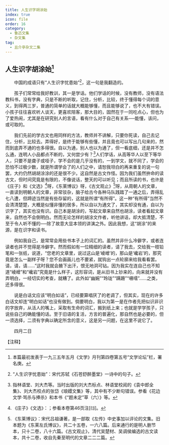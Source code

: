 ```yaml
---
title: 人生识字胡涂始
index: true
icon: file
order: 16
category:
  - 鲁迅文集
  - 杂文集
tag:  
  - 且介亭杂文二集
---
```


## 人生识字胡涂始[^①]

　　中国的成语只有“人生识字忧患始”[^②]，这一句是我翻造的。

　　孩子们常常给我好教训，其一是学话。他们学话的时候，没有教师，没有语法教科书，没有字典，只是不断的听取，记住，分析，比较，终于懂得每个词的意义，到得两三岁，普通的简单的话就大概能够懂，而且能够说了，也不大有错误。小孩子往往喜欢听人谈天，更喜欢陪客，那大目的，固然在于一同吃点心，但也为了爱热闹，尤其是在研究别人的言语，看有什么对于自己有关系──能懂，该问，或可取的。

　　我们先前的学古文也用同样的方法，教师并不讲解，只要你死读，自己去记住，分析，比较去。弄得好，是终于能够有些懂，并且竟也可以写出几句来的，然而到底弄不通的也多得很。自以为通，别人也以为通了，但一看底细，还是并不怎么通，连明人小品都点不断的，又何尝少有？[^③]人们学话，从高等华人以至下等华人，只要不是聋子或哑子，学不会的是几乎没有的，一到学文，就不同了，学会的恐怕不过极少数，就是所谓学会了的人们之中，请恕我坦白的再来重复的说一句罢，大约仍然胡胡涂涂的还是很不少。这自然是古文作怪。因为我们虽然拚命的读古文，但时间究竟是有限的，不像说话，整天的可以听见；而且所读的书，也许是《庄子》和《文选》[^④]呀，《东莱博议》呀，《古文观止》[^⑤]呀，从周朝人的文章，一直读到明朝人的文章，非常驳杂，脑子给古今各种马队践踏了一通之后，弄得乱七八遭，但蹄迹当然是有些存留的，这就是所谓“有所得”。这一种“有所得”当然不会清清楚楚，大概是似懂非懂的居多，所以自以为通文了，其实却没有通，自以为识字了，其实也没有识。自己本是胡涂的，写起文章来自然也胡涂，读者看起文章来，自然也不会倒明白。然而无论怎样的胡涂文作者，听他讲话，却大抵清楚，不至于令人听不懂的──除了故意大显本领的讲演之外。因此我想，这“胡涂”的来源，是在识字和读书。

　　例如我自己，是常常会用些书本子上的词汇的。虽然并非什么冷僻字，或者连读者也并不觉得是冷僻字。然而假如有一位精细的读者，请了我去，交给我一枝铅笔和一张纸，说道，“您老的文章里，说过这山是‘崚嶒’的，那山是‘巉岩’的，那究竟是怎么一副样子呀？您不会画画儿也不要紧，就钩出一点轮廓来给我看看罢。请，请，请……”这时我就会腋下出汗，恨无地洞可钻。因为我实在连自己也不知道“崚嶒”和“巉岩”究竟是什么样子，这形容词，是从旧书上钞来的，向来就并没有弄明白，一经切实的考查，就糟了。此外如“幽婉”“玲珑”“蹒跚”“嗫嚅”……之类，还多得很。

　　说是白话文应该“明白如话”，已经要算唱厌了的老调了，但其实，现在的许多白话文却连“明白如话”也没有做到。倘要明白，我以为第一是在作者先把似识非识的字放弃，从活人的嘴上，采取有生命的词汇，搬到纸上来；也就是学学孩子，只说些自己的确能懂的话。至于旧语的复活，方言的普遍化，那自然也是必要的，但一须选择，二须有字典以确定所含的意义，这是另一问题，在这里不说它了。

　　四月二日

【注释】

[^①]:本篇最初发表于一九三五年五月《文学》月刊第四卷第五号“文学论坛”栏，署名庚。

[^②]:“人生识字忧患始”：宋代苏轼《石苍舒醉墨堂》一诗中的句子。

[^③]:指林语堂、刘大杰等。当时出版的刘大杰标点、林语堂校阅的《袁中郎全集》、刘大杰校点的张岱《琅嬛文集》等，其中有不少断句错误。参看《花边文学·骂杀与捧杀》和本书《“题未定”草（六）》等。

[^④]:《庄子》《文选》：；参看本卷第46页注[⒀]。

[^⑤]:《东莱博议》：宋代吕祖谦著，是一部取《左传》中史事加以评论的文集。旧本题为《东莱左氏博议》，共二十五卷，一六八篇。后来通行的是明人删节本，只十二卷，八十六篇。《古文观止》，清代吴楚材、吴调侯编选的古文读本，共十二卷，收自先秦至明代的文章二二二篇。
